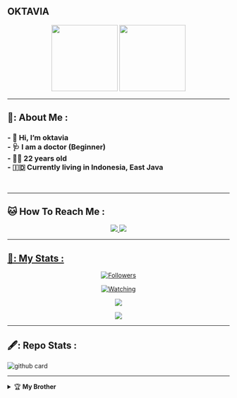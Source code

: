 ## OKTAVIA

<p align="center">
  <img src="https://telegra.ph/file/286f2ce20dc38ed023e74.jpg" height="150" weight="150"/>
<img src="https://telegra.ph/file/286f2ce20dc38ed023e74.jpg" height="150" weight="150"/>
</p>

---

## 🖤: About Me :

<h3>
<strong>- 👋 Hi, I’m oktavia<br>
- 🩺 I am a doctor (Beginner)<br>
- 👩‍🦰 22 years old<br>
- 🇮🇩 Currently living in Indonesia, East Java</strong></h3>
<br>

---

## :cat: How To Reach Me :
<p align="center">
<a href="https://wa.me/6281936287658"><img src="https://img.shields.io/badge/WhatsApp -25D366?style=for-the-badge&logo=whatsapp&logoColor=white" />
<a href="https://www.instagram.com/putrii.ayoe22?"><img src="https://img.shields.io/badge/Instagram-A020F0?style=for-the-badge&logo=instagram&logoColor=white" />
</p>

---

## 🩷: My Stats :
<p align="center"><a href="https://github.com/Oktaviazyn/followers"><img title="Followers" src="https://img.shields.io/github/followers/Oktaviazyn?color=red&style=flat-square"></a></p>
<p align="center"><a href="https://komarev.com/ghpvc/?username=Oktaviazyn&color=blue&style=flat-square&label=Profile+Views"><img title="Watching" src="https://komarev.com/ghpvc/?username=Oktaviazyn&color=green&style=flat-square&label=Profile+View"></a>
</p>
<p align="center"><a href="https://github.com/Oktaviazyn"><img src="https://github-readme-stats.vercel.app/api?username=Oktaviazyn&show_icons=true&theme=radical"></a></p>
<p align="center"><a href="https://github.com/Oktaviazyn"><img src="https://github-readme-stats.vercel.app/api/top-langs/?username=Oktaviazyn&theme=radical&layout=compact"></a></p>

---

## 🖋️: Repo Stats : 
![github card](https://github-readme-stats.vercel.app/api/pin/?username=DGXeon&repo=CheemsBot-MD4&theme=radical)

---

<details>
    <summary>&#127942 <b>My Brother</b></summary><br/>

<a href="https://github.com/Okta-Px-bot"><strong>GITHUB ACCOUNT</strong></a>

</details> 
